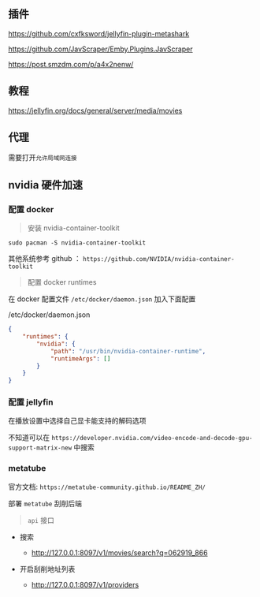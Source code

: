 

## 插件
https://github.com/cxfksword/jellyfin-plugin-metashark

https://github.com/JavScraper/Emby.Plugins.JavScraper

https://post.smzdm.com/p/a4x2nenw/

## 教程

https://jellyfin.org/docs/general/server/media/movies


## 代理

需要打开`允许局域网连接`


## nvidia 硬件加速

### 配置 docker

> 安装 nvidia-container-toolkit

```shell
sudo pacman -S nvidia-container-toolkit
``` 

其他系统参考 github ： `https://github.com/NVIDIA/nvidia-container-toolkit`

> 配置 docker runtimes


在 docker 配置文件 `/etc/docker/daemon.json` 加入下面配置

/etc/docker/daemon.json
```json
{
    "runtimes": {
        "nvidia": {
            "path": "/usr/bin/nvidia-container-runtime",
            "runtimeArgs": []
        }
    }
}
```

### 配置 jellyfin

在播放设置中选择自己显卡能支持的解码选项

不知道可以在 `https://developer.nvidia.com/video-encode-and-decode-gpu-support-matrix-new` 中搜索


### metatube

官方文档: `https://metatube-community.github.io/README_ZH/`

部署 `metatube` 刮削后端

> `api` 接口

- 搜索
  - http://127.0.0.1:8097/v1/movies/search?q=062919_866

- 开启刮削地址列表
  - http://127.0.0.1:8097/v1/providers
